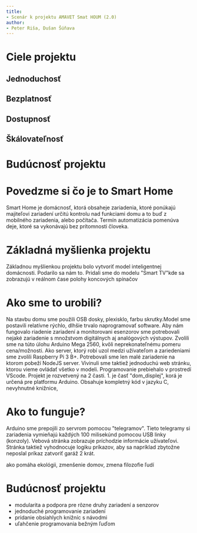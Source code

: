 ```yaml
---
title:
- Scenár k projektu AMAVET Smat HOUM (2.0)
author:
- Peter Riša, Dušan Šúňava
---
```



# Ciele projektu

## Jednoduchosť
## Bezplatnosť
## Dostupnosť
## Škálovateľnosť

# Budúcnosť projektu

# Povedzme si čo je to Smart Home
Smart Home je domácnosť, ktorá obsaheje zariadenia, ktoré ponúkajú majiteľovi zariadení určitú kontrolu nad funkciami domu a to buď z mobilného zariadenia, alebo počítača. Termín automatizácia pomenúva deje, ktoré sa vykonávajú bez prítomnosti človeka.

# Základná myšlienka projektu
Základnou myšlienkou projektu bolo vytvoriť model inteligentnej domácnosti. Podarilo sa nám to. Pridali sme do modelu "Smart TV"kde sa zobrazujú v reálnom čase polohy koncových spínačov

# Ako sme to urobili?
Na stavbu domu sme použili OSB dosky, plexisklo, farbu skrutky.Model sme postavili relatívne rýchlo, dlhšie trvalo naprogramovať software. Aby nám fungovalo riadenie zariadení a monitorovani esenzorov sme potrebovali nejaké zariadenie s množstvom digitálnych aj analógových výstupov. Zvolili sme na túto úlohu Arduino Mega 2560, kvôli neprekonateľnému pomeru cena/možnosti. Ako server, ktorý robí uzol medzi užívateľom a zariedeniami sme zvolili Raspberry Pi 3 B+. Potrebovali sme len malé zariadenie na ktorom pobeží NodeJS server. Vivinuli sme taktiež jednoduchú web stránku, ktorou vieme ovládať všetko v modeli. Programovanie prebiehalo v prostredí VScode. Projekt je rozvetvený na 2 časti. 1. je časť "dom_displej", korá je určená pre platformu Arduino. Obsahuje kompletný kód v jazyku C, nevyhnutné knižnice,

# Ako to funguje?
Arduino sme prepojili zo servrom pomocou "telegramov". Tieto telegramy si zariadenia vymieňajú každých 100 milisekúnd pomocou USB linky (konzoly). Vebová stránka zobrazuje príchodzie informácie užívateľovi. Stránka taktiež vyhodnocuje logiku príkazov, aby sa napríklad zbytožne neposlal príkaz zatvoriť garáž 2 krát.

ako pomáha ekológii, zmenšenie domov, zmena filozofie ľudí

# Budúcnosť projektu
- modularita a podpora pre rôzne druhy zariadení a senzorov
- jednoduché programovanie zariadení
- pridanie obsiahlych knižníc s návodmi
- uľahčenie programovania  bežným ľuďom

